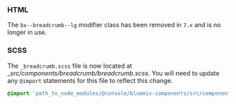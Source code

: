 ### HTML

The `bx--breadcrumb--lg` modifier class has been removed in `7.x` and is no longer in use.

### SCSS

The `_breadcrumb.scss` file is now located at __src/components/breadcrumb/_breadcrumb.scss__. You will need to update any `@import` statements for this file to reflect this change.

```scss
@import 'path_to_node_modules/@console/bluemix-components/src/components/breadcrumb/breadcrumb';
```



